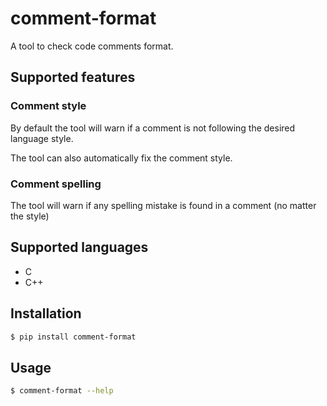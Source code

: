 # comment-format
A tool to check code comments format.

## Supported features

### Comment style

By default the tool will warn if a comment is not following the desired language style.

The tool can also automatically fix the comment style.

### Comment spelling

The tool will warn if any spelling mistake is found in a comment (no matter the style)

## Supported languages

- C
- C++

## Installation

```sh
$ pip install comment-format
```

## Usage

```sh
$ comment-format --help
```